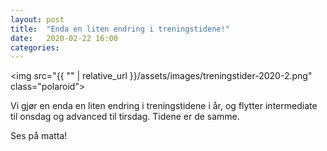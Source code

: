 ```yaml
---
layout: post
title:  "Enda en liten endring i treningstidene!"
date:   2020-02-22 16:00
categories:
---
```

<img src="{{ "" | relative_url }}/assets/images/treningstider-2020-2.png" class="polaroid">

Vi gjør en enda en liten endring i treningstidene i år, og flytter intermediate til onsdag og advanced til tirsdag. Tidene er de samme.

Ses på matta!

